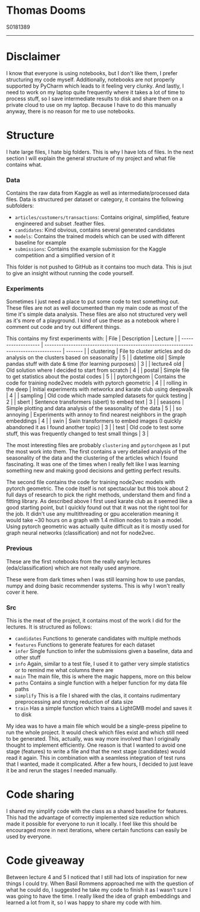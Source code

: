 # Thomas Dooms
S0181389

---

# Disclaimer
I know that everyone is using notebooks, but I don't like them, I prefer structuring my code myself.
Additionally, notebooks are not properly supported by PyCharm which leads to it feeling very clunky.
And lastly, I need to work on my laptop quite frequently where it takes a lot of time to process stuff,
so I save intermediate results to disk and share them on a private cloud to use on my laptop.
Because I have to do this manually anyway, there is no reason for me to use notebooks.

# Structure

I hate large files, I hate big folders. This is why I have lots of files. 
In the next section I will explain the general structure of my project and what file contains what.

### Data
Contains the raw data from Kaggle as well as intermediate/processed data files.
Data is structured per dataset or category, it contains the following subfolders:
- `articles/customers/transactions`: Contains original, simplified, feature engineered and subset .feather files.
- `candidates`: Kind obvious, contains several generated candidates
- `models`: Contains the trained models which can be used with different baseline for example
- `submissions`: Contains the example submission for the Kaggle competition and a simplified version of it

This folder is not pushed to GitHub as it contains too much data.
This is jsut to give an insight without running the code yourself.

### Experiments
Sometimes I just need a place to put some code to test something out. 
These files are not as well documented than my main code as most of the time it's simple data analysis.
These files are also not structured very well as it's more of a playground. 
I kind of use these as a notebook where I comment out code and try out different things.

This contains my first experiments with:
| File                | Description                                                                           | Lecture |
| ------------------- | ------------------------------------------------------------------------------------- | ------- |
| clustering          | File to cluster articles and do analysis on the clusters based on seasonality         | 5       |
| datetime old        | Simple pandas stuff with date & time (for learning purposes)                          | 3       |
| lecture4 old        | Old solution where I decided to start from scratch                                    | 4       |
| postal              | Simple file to get statistics about the postal codes                                  | 5       |
| pytorchgeom         | Contains the code for training node2vec models with pytorch geometric                 | 4       |
| rolling in the deep | Initial experiments with networkx and karate club using deepwalk                      | 4       |
| sampling            | Old code which made sampled datasets for quick testing                                | 2       |
| sbert               | Sentence transformers (sbert) to embed text                                           | 3       |
| seasons             | Simple plotting and data analysis of the seasonality of the data                      | 5       |
| so annoying         | Experiments with annoy to find nearest neighbors in the graph embeddings              | 4       |
| swin                | Swin transformers to embed images (I quickly abandoned it as I found another topic)   | 3       |
| test                | Old code to test some stuff, this was frequently changed to test small things         | 3       |

The most interesting files are probably `clustering` and `pytorchgeom` as I put the most work into them.
The first contains a very detailed analysis of the seasonality of the data and the clustering of the articles which I found fascinating.
It was one of the times when I really felt like I was learning something new and making good decisions and getting perfect results.

The second file contains the code for training node2vec models with pytorch geometric. 
The code itself is not spectacular but this took about 2 full days of research to pick the right methods, understand them and find a fitting library.
As described above I first used karate club as it seemed like a good starting point, but I quickly found out that it was not the right tool for the job.
It didn't use any multithreading or gpu acceleration meaning it would take ~30 hours on a graph with 1.4 million nodes to train a model.
Using pytorch geometric was actually quite difficult as it is mostly used for graph neural networks (classification) and not for node2vec.


### Previous
These are the first notebooks from the really early 
lectures (eda/classification) which are not really used anymore.

These were from dark times when I was still learning how to use pandas, numpy and doing basic recommender systems.
This is why I won't really cover it here.

### Src
This is the meat of the project, it contains most of the work I did for the lectures.
It is structured as follows:
- `candidates` Functions to generate candidates with multiple methods
- `features` Functions to generate features for each dataset
- `infer` Single function to infer the submissions given a baseline, data and other stuff
- `info` Again, similar to a test file, I used it to gather very simple statistics or to remind me what columns there are
- `main` The main file, this is where the magic happens, more on this below
- `paths` Contains a single function with a helper function for my data file paths
- `simplify` This is a file I shared with the clas, it contains rudimentary preprocessing and strong reduction of data size
- `train` Has a simple function which trains a LightGMB model and saves it to disk

My idea was to have a main file which would be a single-press pipeline to run the whole project.
It would check which files exist and which still need to be generated. 
This, actually, was way more involved than I originally thought to implement efficiently.
One reason is that I wanted to avoid one stage (features) to write a file and that the next stage (candidates) would read it again.
This in combination with a seamless integration of test runs that I wanted, made it complicated.
After a few hours, I decided to just leave it be and rerun the stages I needed manually.

# Code sharing
I shared my simplify code with the class as a shared baseline for features.
This had the advantage of correctly implemented size reduction which made it possible for everyone to run it locally.
I feel like this should be encouraged more in next iterations, where certain functions can easily be used by everyone.

# Code giveaway
Between lecture 4 and 5 I noticed that I still had lots of inspiration for new things I could try. 
When Basil Rommens approached me with the question of what he could do, 
I suggested he take my code to finish it as I wasn't sure I was going to have the time.
I really liked the idea of graph embeddings and learned a lot from it, so I was happy to share my code with him.